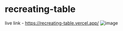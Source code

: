 # recreating-table
live link - https://recreating-table.vercel.app/
![image](https://github.com/AbhinavXJ/recreating-table/assets/135167501/21249d53-556f-4121-a4f1-20038f48dc95)
